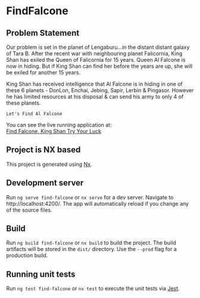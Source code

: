 # FindFalcone

## Problem Statement

Our problem is set in the planet of Lengaburu…in the distant distant galaxy of Tara B. After the recent war with neighbouring planet Falicornia, King Shan has exiled the Queen of Falicornia for 15 years. Queen Al Falcone is now in hiding. But if King Shan can find her before the years are up, she will be exiled for another 15 years.

King Shan has received intelligence that Al Falcone is in hiding in one of these 6 planets - DonLon, Enchai, Jebing, Sapir, Lerbin & Pingasor. However he has limited resources at his disposal & can send his army to only 4 of these planets.

`Let's Find Al Falcone`

You can see the live running application at: <br>
[Find Falcone, King Shan Try Your Luck](https://find-al-falcone.netlify.app)

## Project is NX based

This project is generated using [Nx](https://nx.dev).

## Development server

Run `ng serve find-falcone` or `nx serve` for a dev server. Navigate to http://localhost:4200/. The app will automatically reload if you change any of the source files.

## Build

Run `ng build find-falcone` or `nx build` to build the project. The build artifacts will be stored in the `dist/` directory. Use the `--prod` flag for a production build.

## Running unit tests

Run `ng test find-falcone` or `nx test` to execute the unit tests via [Jest](https://jestjs.io).

